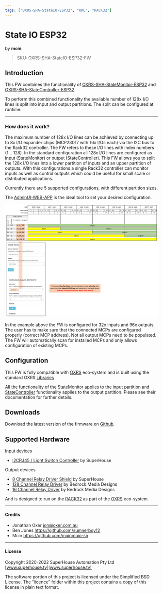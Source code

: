 ```yaml
---
tags: ["OXRS-SHA-StateIO-ESP32", "URC", "RACK32"]
---
```

# State IO ESP32
<p class="maker">by <b>moin</b></p>

> SKU: OXRS-SHA-StateIO-ESP32-FW

## Introduction
This FW combines the functionality of [OXRS-SHA-StateMonitor-ESP32](/docs/firmware/state-monitor-esp32.md) and [OXRS-SHA-StateController-ESP32](/docs/firmware/state-controller-esp32.md).

To perform this combined functionality the available number of 128x I/O lines is split into input and output partitions. The split can be configured at runtime.

---

### How does it work?
The maximum number of 128x I/O lines can be achieved by connecting up to 8x I/O expander chips (MCP23017 with 16x I/Os each) via the I2C bus to the Rack32 controller. The FW refers to these I/O lines with index numbers (1 .. 128). In the standard configuration all 128x I/O lines are configured as input (StateMonitor) or output (StateController). This FW allows you to split the 128x I/O lines into a lower partition of inputs and an upper partition of outputs. With this configurations a single Rack32 controller can monitor inputs as well as control outputs which could be useful for small scale or distributed applications. 

Currently there are 5 supported configurations, with different partition sizes.


The [AdminUI-WEB-APP](https://github.com/OXRS-IO/OXRS-IO-AdminUI-WEB-APP) is the ideal tool to set your desired configuration. 


![IO split configurations](/images/io-config.png)


In the example above the FW is configured for 32x inputs and 96x outputs. The user has to make sure that the connected MCPs are configured properly (correct MCP address). Not all output MCPs need to be populated. The FW will automatically scan for installed MCPs and only allows configuration of existing MCPs.


## Configuration
This FW is fully compatible with [OXRS](https://oxrs.io) eco-system and is built using the standard OXRS [Libraries](/docs/libraries/README.md)

All the functionality of the [StateMonitor](/docs/firmware/state-monitor-esp32.md) applies to the input partition and [StateController](/docs/firmware/state-controller-esp32.md) functionality applies to the output partition. Please see their documentation for further details.


## Downloads
Download the latest version of the firmware on [Github](https://github.com/SuperHouse/OXRS-SHA-StateIO-ESP32-FW).

## Supported Hardware
Input devices 
* [I2CRJ45 / Light Switch Controller](/docs/hardware/input-devices/I2CRJ45.md) by SuperHouse

Output devices
* [8 Channel Relay Driver Shield](https://www.superhouse.tv/product/8-channel-relay-driver-shield/) by SuperHouse
* [128 Channel Relay Driver](https://bmdesigns.com.au/shop/relay128-128-channel-relay-driver/) by Bedrock Media Designs
* [16 Channel Relay Driver](https://bmdesigns.com.au/shop/relay16-16-channel-relay-driver/) by Bedrock Media Designs

And is designed to run on the [RACK32](/docs/hardware/controllers/rack32.md) as part of the [OXRS](https://oxrs.io) eco-system.



---

#### Credits
 * Jonathan Oxer <jon@oxer.com.au>
 * Ben Jones <https://github.com/sumnerboy12>
 * Moin <https://github.com/moinmoin-sh>

 ---


#### License
Copyright 2020-2022 SuperHouse Automation Pty Ltd [www.superhouse.tv](www.superhouse.tv)

The software portion of this project is licensed under the Simplified
BSD License. The "licence" folder within this project contains a
copy of this license in plain text format.

